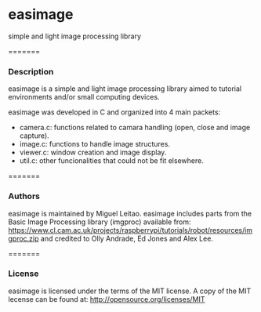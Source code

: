 # easimage
simple and light image processing library

=======
### Description
easimage is a simple and light image processing library aimed to tutorial environments and/or
small computing devices.

easimage was developed in C and organized into 4 main packets:

* camera.c: functions related to camara handling (open, close and image capture).
* image.c:  functions to handle image structures.
* viewer.c: window creation and image display.
* util.c:   other funcionalities that could not be fit elsewhere.

=======
### Authors
easimage is maintained by Miguel Leitao.
easimage includes parts from the Basic Image Processing library (imgproc) available from:
https://www.cl.cam.ac.uk/projects/raspberrypi/tutorials/robot/resources/imgproc.zip
and credited to Olly Andrade, Ed Jones and Alex Lee.

=======
### License
easimage is licensed under the terms of the MIT license.
A copy of the MIT lecense can be found at:
http://opensource.org/licenses/MIT

